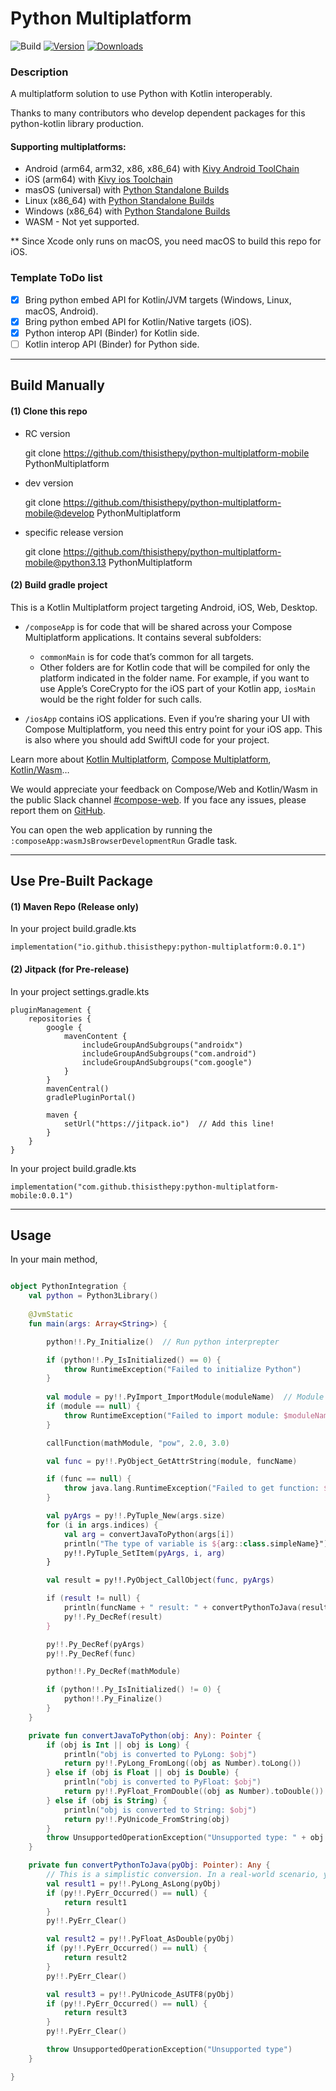 # Python Multiplatform

![Build](https://github.com/thisisthepy/toolchain/workflows/Build/badge.svg)
[![Version](https://img.shields.io/jetbrains/plugin/v/MARKETPLACE_ID.svg)](https://plugins.jetbrains.com/plugin/MARKETPLACE_ID)
[![Downloads](https://img.shields.io/jetbrains/plugin/d/MARKETPLACE_ID.svg)](https://plugins.jetbrains.com/plugin/MARKETPLACE_ID)


### Description

A multiplatform solution to use Python with Kotlin interoperably.

Thanks to many contributors who develop dependent packages for this python-kotlin library production.


#### Supporting multiplatforms:

- Android (arm64, arm32, x86, x86_64) with [Kivy Android ToolChain](https://github.com/thisisthepy/toolchain-android)
- iOS (arm64) with [Kivy ios Toolchain](https://github.com/thisisthepy/toolchain-ios)
- masOS (universal) with [Python Standalone Builds](https://github.com/indygreg/python-build-standalone)
- Linux (x86_64) with [Python Standalone Builds](https://github.com/indygreg/python-build-standalone)
- Windows (x86_64) with [Python Standalone Builds](https://github.com/indygreg/python-build-standalone)
- WASM - Not yet supported.

** Since Xcode only runs on macOS, you need macOS to build this repo for iOS.


### Template ToDo list
- [x] Bring python embed API for Kotlin/JVM targets (Windows, Linux, macOS, Android).
- [x] Bring python embed API for Kotlin/Native targets (iOS).
- [x] Python interop API (Binder) for Kotlin side.
- [ ] Kotlin interop API (Binder) for Python side.

___

## Build Manually

#### (1) Clone this repo

- RC version


    git clone https://github.com/thisisthepy/python-multiplatform-mobile PythonMultiplatform

- dev version


    git clone https://github.com/thisisthepy/python-multiplatform-mobile@develop PythonMultiplatform

- specific release version


    git clone https://github.com/thisisthepy/python-multiplatform-mobile@python3.13 PythonMultiplatform


#### (2) Build gradle project

This is a Kotlin Multiplatform project targeting Android, iOS, Web, Desktop.

* `/composeApp` is for code that will be shared across your Compose Multiplatform applications.
  It contains several subfolders:
  - `commonMain` is for code that’s common for all targets.
  - Other folders are for Kotlin code that will be compiled for only the platform indicated in the folder name.
    For example, if you want to use Apple’s CoreCrypto for the iOS part of your Kotlin app,
    `iosMain` would be the right folder for such calls.

* `/iosApp` contains iOS applications. Even if you’re sharing your UI with Compose Multiplatform, 
  you need this entry point for your iOS app. This is also where you should add SwiftUI code for your project.


Learn more about [Kotlin Multiplatform](https://www.jetbrains.com/help/kotlin-multiplatform-dev/get-started.html),
[Compose Multiplatform](https://github.com/JetBrains/compose-multiplatform/#compose-multiplatform),
[Kotlin/Wasm](https://kotl.in/wasm/)…

We would appreciate your feedback on Compose/Web and Kotlin/Wasm in the public Slack channel [#compose-web](https://slack-chats.kotlinlang.org/c/compose-web).
If you face any issues, please report them on [GitHub](https://github.com/JetBrains/compose-multiplatform/issues).

You can open the web application by running the `:composeApp:wasmJsBrowserDevelopmentRun` Gradle task.


---

## Use Pre-Built Package

#### (1) Maven Repo (Release only)

In your project build.gradle.kts

    implementation("io.github.thisisthepy:python-multiplatform:0.0.1")

#### (2) Jitpack (for Pre-release)

In your project settings.gradle.kts

    pluginManagement {
        repositories {
            google {
                mavenContent {
                    includeGroupAndSubgroups("androidx")
                    includeGroupAndSubgroups("com.android")
                    includeGroupAndSubgroups("com.google")
                }
            }
            mavenCentral()
            gradlePluginPortal()
    
            maven {
                setUrl("https://jitpack.io")  // Add this line!
            }
        }
    }


In your project build.gradle.kts

    implementation("com.github.thisisthepy:python-multiplatform-mobile:0.0.1")

---

## Usage

In your main method,

```kotlin

object PythonIntegration {
    val python = Python3Library()
    
    @JvmStatic
    fun main(args: Array<String>) {

        python!!.Py_Initialize()  // Run python interprepter

        if (python!!.Py_IsInitialized() == 0) {
            throw RuntimeException("Failed to initialize Python")
        }
        
        val module = py!!.PyImport_ImportModule(moduleName)  // Module import
        if (module == null) {
            throw RuntimeException("Failed to import module: $moduleName")
        }

        callFunction(mathModule, "pow", 2.0, 3.0)

        val func = py!!.PyObject_GetAttrString(module, funcName)

        if (func == null) {
            throw java.lang.RuntimeException("Failed to get function: $funcName")
        }

        val pyArgs = py!!.PyTuple_New(args.size)
        for (i in args.indices) {
            val arg = convertJavaToPython(args[i])
            println("The type of variable is ${arg::class.simpleName}")
            py!!.PyTuple_SetItem(pyArgs, i, arg)
        }

        val result = py!!.PyObject_CallObject(func, pyArgs)

        if (result != null) {
            println(funcName + " result: " + convertPythonToJava(result))
            py!!.Py_DecRef(result)
        }

        py!!.Py_DecRef(pyArgs)
        py!!.Py_DecRef(func)

        python!!.Py_DecRef(mathModule)

        if (python!!.Py_IsInitialized() != 0) {
            python!!.Py_Finalize()
        }
    }

    private fun convertJavaToPython(obj: Any): Pointer {
        if (obj is Int || obj is Long) {
            println("obj is converted to PyLong: $obj")
            return py!!.PyLong_FromLong((obj as Number).toLong())
        } else if (obj is Float || obj is Double) {
            println("obj is converted to PyFloat: $obj")
            return py!!.PyFloat_FromDouble((obj as Number).toDouble())
        } else if (obj is String) {
            println("obj is converted to String: $obj")
            return py!!.PyUnicode_FromString(obj)
        }
        throw UnsupportedOperationException("Unsupported type: " + obj.javaClass)
    }

    private fun convertPythonToJava(pyObj: Pointer): Any {
        // This is a simplistic conversion. In a real-world scenario, you'd need more type checking.
        val result1 = py!!.PyLong_AsLong(pyObj)
        if (py!!.PyErr_Occurred() == null) {
            return result1
        }
        py!!.PyErr_Clear()

        val result2 = py!!.PyFloat_AsDouble(pyObj)
        if (py!!.PyErr_Occurred() == null) {
            return result2
        }
        py!!.PyErr_Clear()

        val result3 = py!!.PyUnicode_AsUTF8(pyObj)
        if (py!!.PyErr_Occurred() == null) {
            return result3
        }
        py!!.PyErr_Clear()

        throw UnsupportedOperationException("Unsupported type")
    }

}

```
